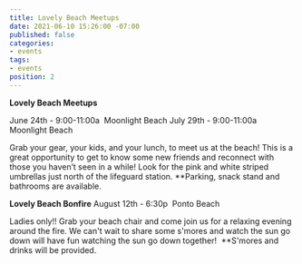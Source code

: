 ```yaml
---
title: Lovely Beach Meetups
date: 2021-06-10 15:26:00 -07:00
published: false
categories:
- events
tags:
- events
position: 2
---
```


**Lovely Beach Meetups**

June 24th - 9:00-11:00a  Moonlight Beach
July 29th - 9:00-11:00a  Moonlight Beach 

Grab your gear, your kids, and your lunch, to meet us at the beach! This is a great opportunity to get to know some new friends and reconnect with those you haven’t seen in a while!
Look for the pink and white striped umbrellas just north of the lifeguard station.
**Parking, snack stand and bathrooms are available.

**Lovely Beach Bonfire**
August 12th - 6:30p  Ponto Beach

Ladies only!! Grab your beach chair and come join us for a relaxing evening around the fire. We can't wait to share some s'mores and watch the sun go down will have fun watching the sun go down together! 
**S'mores and drinks will be provided.